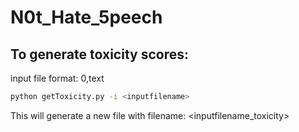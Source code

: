 # N0t_Hate_5peech

## To generate toxicity scores:
input file format: 0,text
```bash
python getToxicity.py -i <inputfilename>
```
This will generate a new file with filename: <inputfilename_toxicity>

